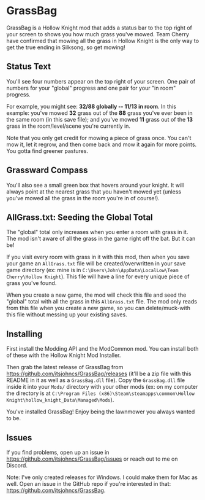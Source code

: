 # GrassBag

GrassBag is a Hollow Knight mod that adds a status bar to the top right of your screen to shows you how much grass you've mowed. Team Cherry have confirmed that mowing all the grass in Hollow Knight is the only way to get the true ending in Silksong, so get mowing!

## Status Text

You'll see four numbers appear on the top right of your screen. One pair of numbers for your "global" progress and one pair for your "in room" progress.

For example, you might see: **32/88 globally -- 11/13 in room**. In this example: you've mowed **32** grass out of the **88** grass you've ever been in the same room (in this save file); and you've mowed **11** grass out of the **13** grass in the room/level/scene you're currently in.

Note that you only get credit for mowing a piece of grass once. You can't mow it, let it regrow, and then come back and mow it again for more points. You gotta find greener pastures.

## Grassward Compass

You'll also see a small green box that hovers around your knight. It will always point at the nearest grass that you haven't mowed yet (unless you've mowed all the grass in the room you're in of course!).

## AllGrass.txt: Seeding the Global Total

The "global" total only increases when you enter a room with grass in it. The mod isn't aware of all the grass in the game right off the bat. But it can be!

If you visit every room with grass in it with this mod, then when you save your game an `AllGrass.txt` file will be created/overwritten in your save game directory (ex: mine is in `C:\Users\John\AppData\LocalLow\Team Cherry\Hollow Knight`). This file will have a line for every unique piece of grass you've found.

When you create a new game, the mod will check this file and seed the "global" total with all the grass in this `AllGrass.txt` file. The mod only reads from this file when you create a new game, so you can delete/muck-with this file without messing up your existing saves.

## Installing

First install the Modding API and the ModCommon mod. You can install both of these with the Hollow Knight Mod Installer.

Then grab the latest release of GrassBag from https://github.com/itsjohncs/GrassBag/releases (it'll be a zip file with this README in it as well as a `GrassBag.dll` file). Copy the `GrassBag.dll` file inside it into your `Mods/` directory with your other mods (ex: on my computer the directory is at `C:\Program Files (x86)\Steam\steamapps\common\Hollow Knight\hollow_knight_Data\Managed\Mods`).

You've installed GrassBag! Enjoy being the lawnmower you always wanted to be.

## Issues

If you find problems, open up an issue in https://github.com/itsjohncs/GrassBag/issues or reach out to me on Discord.

Note: I've only created releases for Windows. I could make them for Mac as well. Open an issue in the GitHub repo if you're interested in that: https://github.com/itsjohncs/GrassBag.
